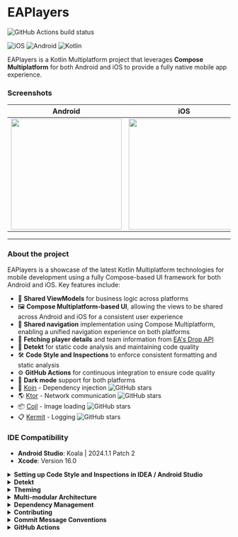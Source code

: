# EAPlayers

![GitHub Actions build status](https://github.com/kaszabimre/EAPlayers/actions/workflows/PR.yml/badge.svg)

![iOS](https://img.shields.io/badge/iOS-000000?style=for-the-badge&logo=ios&logoColor=white)
![Android](https://img.shields.io/badge/Android-3DDC84?style=for-the-badge&logo=android&logoColor=white)
![Kotlin](https://img.shields.io/badge/Kotlin-0095D5?&style=for-the-badge&logo=kotlin&logoColor=white)

EAPlayers is a Kotlin Multiplatform project that leverages **Compose Multiplatform** for both Android and iOS to provide a fully native mobile app experience.

### Screenshots

|                      Android                       |                      iOS                       |
|:--------------------------------------------------:|:----------------------------------------------:|
| <img src="/screenshots/android.gif" width="250" /> | <img src="/screenshots/ios.gif" width="250" /> |

---

### About the project

EAPlayers is a showcase of the latest Kotlin Multiplatform technologies for mobile development using a fully Compose-based UI framework for both Android and iOS. Key features include:

- 🧩 **Shared ViewModels** for business logic across platforms
- 🖼️ **Compose Multiplatform-based UI**, allowing the views to be shared across Android and iOS for a consistent user experience
- 🧳 **Shared navigation** implementation using Compose Multiplatform, enabling a unified navigation experience on both platforms
- 📡 **Fetching player details** and team information from [EA's Drop API](https://drop-api.ea.com)
- 🚦 **Detekt** for static code analysis and maintaining code quality
- 🛠️ **Code Style and Inspections** to enforce consistent formatting and static analysis
- ⚙️ **GitHub Actions** for continuous integration to ensure code quality
- 🌙 **Dark mode** support for both platforms
- 💉 [Koin](https://github.com/InsertKoinIO/koin) - Dependency injection ![GitHub stars](https://img.shields.io/github/stars/InsertKoinIO/koin?style=social)
- 🌎 [Ktor](https://github.com/ktorio/ktor) - Network communication ![GitHub stars](https://img.shields.io/github/stars/ktorio/ktor?style=social)
- 📦 [Coil](https://github.com/coil-kt/coil) - Image loading ![GitHub stars](https://img.shields.io/github/stars/coil-kt/coil?style=social)
- 📋 [Kermit](https://github.com/touchlab/Kermit) - Logging ![GitHub stars](https://img.shields.io/github/stars/touchlab/Kermit?style=social)


### IDE Compatibility

- **Android Studio**: Koala | 2024.1.1 Patch 2
- **Xcode**: Version 16.0

<details>
<summary><strong>Setting up Code Style and Inspections in IDEA / Android Studio</strong></summary>

### CodeStyle
1. Import code style: **Android Studio** -> **Settings** -> **Editor** -> **Code style**.
   * At the Scheme section click the settings gear
   * Choose **Import scheme...**
   * Browse the code style config file at *./config/codestyle.xml*
2. Hit **Apply**. You can now use **Reformat code** that complies to the standards.

### Inspections

1. Import inspections: **Android Studio** -> **Settings** -> **Editor** -> **Inspections**.
   * At the Profile section click the settings gear
   * Choose **Import profile...**
   * Browse the inspections config file at *./config/inspections.xml*
2. Hit **Apply**.
</details>

<details>
<summary><strong>Detekt</strong></summary>

- 🚦 The project uses [Detekt](https://github.com/detekt/detekt) for static code analysis and formatting.
- Detekt helps maintain code quality by identifying potential issues in the codebase.
- To run Detekt, use the following command:

```bash
  ./gradlew detekt
  ```

---
</details>

<details>
<summary><strong>Theming</strong></summary>

The app implements a custom theme system to support dynamic theming and dark mode. The theme includes dimensions, colors, typography, shapes, and ripple effects, all of which can adapt to the current system theme (light or dark). The `AppTheme` composable allows you to toggle between light and dark themes and provides a `MaterialTheme` wrapper to ensure consistent appearance throughout the app.

The color scheme is dynamically generated based on the current theme settings, and additional customization can be applied using local providers for text selection colors, ripple effects, and typography. This ensures a cohesive look and feel while leveraging the power of Compose's Material 3 design.

</details>

<details>
<summary><strong>Multi-modular Architecture</strong></summary>

The project follows a multi-modular architecture to enhance scalability, maintainability, and build efficiency. The modularization approach is as follows:

- **Features Module**: The app's features are divided into separate modules like `details` and `list`, each containing a `view` for the UI and a `viewmodel` for the presentation logic. This helps isolate individual features and facilitates independent development and testing.

- **Core Module**: Houses core utilities and extensions used throughout the app.

- **Data Module**: Manages data sources, repositories, and API interactions. It serves as a centralized module for managing data flow.

- **DI Module**: Contains the dependency injection setup using Koin to provide a modular and easily configurable DI configuration.

- **Domain Module**: Encapsulates the business logic and use cases of the application, separating it from the data handling and UI layers.

- **Logger Module**: Implements logging functionalities using Kermit, enabling consistent logging across the entire codebase.

- **Navigation Module**: Manages navigation logic for both Android and iOS, making it easier to handle cross-platform navigation requirements.

- **Theme Module**: Contains all theming-related resources, such as color schemes, typography, dimensions, and shape configurations, for a consistent visual experience.

The multi-modular structure helps in isolating functionalities, making the codebase more manageable, and accelerating build times by reducing the impact of changes on other parts of the project.

</details>

<details>
<summary><strong>Dependency Management</strong></summary>

The project uses [Renovate](https://github.com/apps/renovate) for automated dependency updates. Renovate helps keep dependencies up-to-date by regularly checking for new versions and creating pull requests for updates.

The configuration file for Renovate is located in the root of the project: [renovate.json](./renovate.json).

</details>

<details>
<summary><strong>Contributing</strong></summary>

Contributions are welcome! Here’s the process for contributing to EAPlayers:

1. Check the [issues](https://github.com/kaszabimre/EAPlayers/issues) section on the repository. There are various issues listed that need help.

2. To work on an issue, create a new branch from the `development` branch named after the corresponding issue.

3. Once you have a solution, run the `./gradlew build` command locally to ensure that the build is successful.

4. If the build passes, create a pull request targeting the `development` branch. Make sure to assign the pull request to [@kaszabimre](https://github.com/kaszabimre) for approval.

5. Once the pull request is approved, the solution will be considered successfully integrated.

</details>

<details>
<summary><strong>Commit Message Conventions</strong></summary>

The project follows the [Conventional Commits](https://www.conventionalcommits.org/en/v1.0.0/) standard for commit messages. This convention is important for maintaining consistent commit history and will be utilized in the future for generating release logs.

Please ensure that your commit messages adhere to the specified format to facilitate automated release note generation.

</details>

<details>
<summary><strong>GitHub Actions</strong></summary>

The project utilizes GitHub Actions for continuous integration (CI) to ensure code quality and maintainability. The primary workflow is defined as a "PR job," which is triggered on the following events:

- Manual trigger (`workflow_dispatch`)
- Pushes to the `main` or `development` branches
- Pull requests, excluding changes to markdown files, images, and documentation

The workflow consists of several jobs:

1. **Pre-conditions**:
    - Sets up the environment by checking out the repository, configuring the JDK (Java 18), caching Kotlin Multiplatform dependencies, running `detekt` for static code analysis, and executing SwiftLint for iOS-specific code.

2. **Build Android**:
    - Depends on the "pre-conditions" job.
    - Involves setting up the environment and building the Android project using Gradle.

3. **Build iOS**:
    - Depends on the "pre-conditions" job.
    - Configures the environment, selects the Xcode version, resolves Swift package dependencies, and builds the iOS app using `xcodebuild`. It targets an iOS Simulator with the specified configuration.

#### Kotlin Multiplatform Cache Action

A custom action is used for caching Gradle and Kotlin Native artifacts to speed up the build process. The action caches directories such as Gradle caches, wrapper files, and Kotlin Native dependencies. The cache keys are based on the content of Gradle build files, ensuring cache consistency across builds.

</details>
